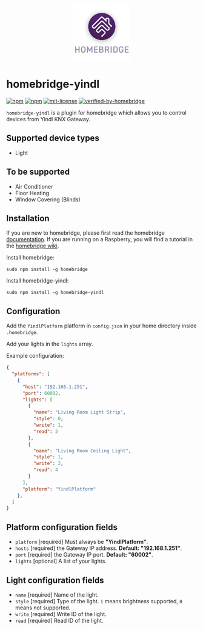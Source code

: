 <p align="center">

<img src="https://github.com/homebridge/branding/raw/master/logos/homebridge-wordmark-logo-vertical.png" width="150">

</p>

# homebridge-yindl

[![npm](https://badgen.net/npm/v/homebridge-yindl)](https://www.npmjs.com/package/homebridge-yindl)
[![npm](https://badgen.net/npm/dt/homebridge-yindl)](https://www.npmjs.com/package/homebridge-yindl)
[![mit-license](https://badgen.net/npm/license/homebridge-yindl)](https://github.com/0x5e/homebridge-yindl/blob/master/LICENSE)
[![verified-by-homebridge](https://badgen.net/badge/homebridge/verified/purple)](https://github.com/homebridge/homebridge/wiki/Verified-Plugins)

`homebridge-yindl` is a plugin for homebridge which allows you to control devices from Yindl KNX Gateway.

## Supported device types

- Light

## To be supported

- Air Conditioner
- Floor Heating
- Window Covering (Blinds)

## Installation

If you are new to homebridge, please first read the homebridge [documentation](https://github.com/homebridge/homebridge#readme). If you are running on a Raspberry, you will find a tutorial in the [homebridge wiki](https://github.com/homebridge/homebridge/wiki/Install-Homebridge-on-Raspbian).

Install homebridge:
```shell
sudo npm install -g homebridge
```

Install homebridge-yindl:
```shell
sudo npm install -g homebridge-yindl
```

## Configuration

Add the `YindlPlatform` platform in `config.json` in your home directory inside `.homebridge`.

Add your lights in the `lights` array.

Example configuration:

```json
{
  "platforms": [
    {
      "host": "192.168.1.251",
      "port": 60002,
      "lights": [
        {
          "name": "Living Room Light Strip",
          "style": 0,
          "write": 1,
          "read": 2
        },
        {
          "name": "Living Room Ceiling Light",
          "style": 1,
          "write": 3,
          "read": 4
        }
      ],
      "platform": "YindlPlatform"
    },
  ]
}
```

## Platform configuration fields

- `platform` \[required\] Must always be **"YindlPlatform"**.
- `hosts` \[required\] the Gateway IP address. **Default: "192.168.1.251"**.
- `port` \[required\] the Gateway IP port. **Default: "60002"**.
- `lights` \[optional\] A list of your lights.

## Light configuration fields

- `name` \[required\] Name of the light.
- `style` \[required\] Type of the light. `1` means brightness supported, `0` means not supported.
- `write` \[required\] Write ID of the light.
- `read` \[required\] Read ID of the light.
